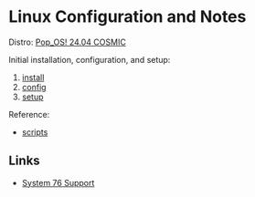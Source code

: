 # Linux Configuration and Notes

Distro: [Pop_OS! 24.04 COSMIC](https://system76.com/cosmic/)

Initial installation, configuration, and setup:

1. [install](./install.md)
2. [config](./config.md)
3. [setup](./setup.md)

Reference:

- [scripts](./scripts.md)

## Links
- [System 76 Support](https://support.system76.com/)